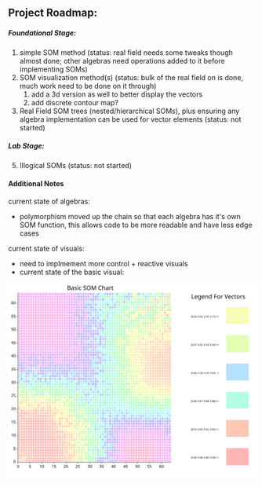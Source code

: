 ## Project Roadmap:

##### Foundational Stage:
1. simple SOM method (status: real field needs some tweaks though almost done; other algebras need operations added to it before implementing SOMs)
2. SOM visualization method(s) (status: bulk of the real field on is done, much work need to be done on it through)
    1. add a 3d version as well to better display the vectors
    2. add discrete contour map?
3. Real Field SOM trees (nested/hierarchical SOMs), plus ensuring any algebra implementation can be used for vector elements (status: not started)

##### Lab Stage:
5. Illogical SOMs (status: not started)

#### Additional Notes

current state of algebras:
* polymorphism moved up the chain so that each algebra has it's own SOM function, this allows code to be more readable and have less edge cases

current state of visuals:
* need to implmement more control + reactive visuals
* current state of the basic visual:
<img src="./temp_image.svg">